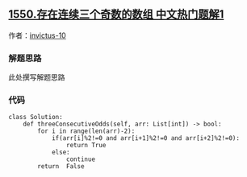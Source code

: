 ## [1550.存在连续三个奇数的数组 中文热门题解1](https://leetcode.cn/problems/three-consecutive-odds/solutions/100000/ben-ban-fa-dan-shi-hao-li-jie-by-invictus-10)

作者：[invictus-10](https://leetcode.cn/u/invictus-10)

### 解题思路
此处撰写解题思路

### 代码

```python3
class Solution:
    def threeConsecutiveOdds(self, arr: List[int]) -> bool:
        for i in range(len(arr)-2):
            if(arr[i]%2!=0 and arr[i+1]%2!=0 and arr[i+2]%2!=0):
                return True
            else:
                continue
        return  False
```